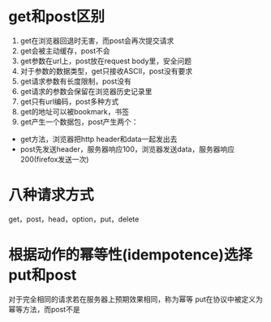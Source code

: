 # get和post区别
1. get在浏览器回退时无害，而post会再次提交请求
2. get会被主动缓存，post不会
3. get参数在url上，post放在request body里，安全问题
4. 对于参数的数据类型，get只接收ASCII，post没有要求
5. get请求参数有长度限制，post没有
6. get请求的参数会保留在浏览器历史记录里
7. get只有url编码，post多种方式
8. get的地址可以被bookmark，书签
9. get产生一个数据包，post产生两个：
  * get方法，浏览器把http header和data一起发出去
  * post先发送header，服务器响应100，浏览器发送data，服务器响应200(firefox发送一次)
# 八种请求方式
get，post，head，option，put，delete

# 根据动作的幂等性(idempotence)选择put和post
对于完全相同的请求若在服务器上预期效果相同，称为幂等
put在协议中被定义为幂等方法，而post不是